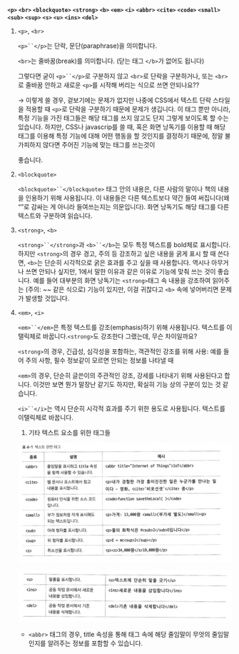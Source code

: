 **`<p>`    `<br>`    `<blockquote>`    `<strong>`    `<b>`    `<em>`    `<i>`    `<abbr>`    `<cite>`    `<code>`    `<small>`    `<sub>`    `<sup>`    `<s>`    `<u>`    `<ins>`    `<del>`**

1. `<p>`, `<br>`
    
    `<p>``</p>`는 단락, 문단(paraphrase)을 의미합니다. 
    
    `<br>`는 줄바꿈(break)를 의미합니다. (닫는 태그 `</b>`가 없어도 됩니다)
    
    그렇다면 굳이 `<p>``</p>`로 구분하지 않고 `<br>`로 단락을 구분하거나, 또는 `<br>`로 줄바꿈 안하고 새로운 `<p>`를 시작해 버리는 식으로 쓰면 안되나요??
    
    → 이렇게 쓸 경우, 겉보기에는 문제가 없지만 나중에 CSS에서 텍스트 단락 스타일을 적용할 때 `<p>`로 단락을 구분하기 때문에 문제가 생깁니다. 이 태그 뿐만 아니라, 특정 기능을 가진 태그들은 해당 태그를 쓰지 않고도 단지 그렇게 보이도록 할 수는 있습니다. 하지만, CSS나 javascrip를 쓸 때, 혹은 화면 낭독기를 이용할 때 해당 태그를 이용해 특정 기능에 대해 어떤 행동을 할 것인지를 결정하기 때문에, 정말 불가피하지 않다면 주어진 기능에 맞는 태그를 쓰는것이
    
    좋습니다.
    
2. `<blockquote>`
    
    `<blockquote>``</blockquote>` 태그 안의 내용은, 다른 사람의 말이나 책의 내용을 인용하기 위해 사용됩니다. 이 내용들은 다른 텍스트보다 약간 들여 써집니다(왜 “”로 감싸는 게 아니라 들여쓰는지는 의문입니다). 화면 낭독기도 해당 태그를 다른 텍스트와 구분하여 읽습니다.
    

1. `<strong>`, `<b>`
    
    `<strong>``</strong>`과 `<b>``</b>`는 모두 특정 텍스트를 bold체로 표시합니다. 하지만 `<strong>`의 경우 경고, 주의 등 강조하고 싶은 내용을 굵게 표시 할 때 쓴다면, `<b>`는 단순히 시각적으로 굵은 효과를 주고 싶을 때 사용합니다. 역시나 아무거나 쓰면 안되나 싶지만, 1에서 말한 이유과 같은 이유로 기능에 맞춰 쓰는 것이 좋습니다. 예를 들어 대부분의 화면 낭독기는 `<strong>`태그 속 내용을 강조하여 읽어주는 (주의: ~~ 같은 식으로) 기능이 있지만, 이걸 귀찮다고 `<b>` 속에 넣어버리면 문제가 발생할 것입니다.
    

1. `<em>`, `<i>`
    
    `<em>``</em>`은 특정 텍스트를 강조(emphasis)하기 위해 사용됩니다. 텍스트를 이탤릭체로 바꿉니다.`<strong>`도 강조한다 그랬는데, 무슨 차이일까요? 
    
    `<strong>`의 경우, 긴급성, 심각성을 포함하는, 객관적인 강조를 위해 사용: 예를 들어 주의 사항, 필수 정보같이 모르면 안되는 정보를 나타낼 때
    
    `<em>`의 경우, 단순히 글쓴이의 주관적인 강조, 강세를 나타내기 위해 사용된다고 합니다. 이것만 보면 뭔가 말장난 같기도 하지만, 확실히 기능 상의 구분이 있는 것 같습니다.
    
    `<i>``</i>`는 역시 단순히 시각적 효과를 주기 위한 용도로 사용됩니다. 텍스트를 이탤릭체로 바꿉니다.
    
    1. 기타 텍스트 요소를 위한 태그들
    
    ![img10](./img/10.png)
    
    ![img11](./img/11.png)
    
    - `<abbr>` 태그의 경우, title 속성을 통해 태그 속에 해당 줄임말이 무엇의 줄임말인지를 알려주는 정보를 포함할 수 있습니다.